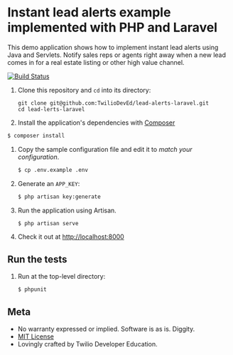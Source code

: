 # Instant lead alerts example implemented with PHP and Laravel

This demo application shows how to implement instant lead alerts using Java and
Servlets. Notify sales reps or agents right away when a new lead comes in for
a real estate listing or other high value channel.


[![Build Status](https://travis-ci.org/TwilioDevEd/lead-alerts-laravel.svg)](https://travis-ci.org/TwilioDevEd/lead-alerts-laravel)

1. Clone this repository and `cd` into its directory:
   ```
   git clone git@github.com:TwilioDevEd/lead-alerts-laravel.git
   cd lead-lerts-laravel
   ```

1. Install the application's dependencies with [Composer](https://getcomposer.org/)
  ```bash
  $ composer install
  ```

1. Copy the sample configuration file and edit it to _match your configuration_.
   ```bash
   $ cp .env.example .env
   ```

1. Generate an `APP_KEY`:
   ```bash
   $ php artisan key:generate
   ```

1. Run the application using Artisan.
   ```bash
   $ php artisan serve
   ```

1. Check it out at [http://localhost:8000](http://localhost:8000)

## Run the tests

1. Run at the top-level directory:

   ```bash
   $ phpunit
   ```

## Meta

* No warranty expressed or implied. Software is as is. Diggity.
* [MIT License](http://www.opensource.org/licenses/mit-license.html)
* Lovingly crafted by Twilio Developer Education.
